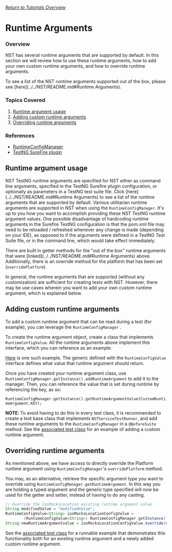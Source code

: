 [_Return to Tutorials Overview_](../README.md)

# Runtime Arguments

### Overview

NST has several runtime arguments that are supported by default. In this section we will review how to use these runtime arguments, how to add your own custom runtime arguments, and how to override runtime arguments.

To see a list of the NST runtime arguments supported out of the box, please see [here](../../NST/README.md#Runtime Arguments).

### Topics Covered

1. [Runtime argument usage](#runtime-argument-usage)
2. [Adding custom runtime arguments](#adding-custom-runtime-arguments)
3. [Overriding runtime arguments](#overriding-runtime-arguments)

### References
- [RuntimeConfigManager](../../NST/src/main/java/com/ebay/runtime/RuntimeConfigManager.java)
- [TestNG SureFire plugin](https://maven.apache.org/surefire/maven-surefire-plugin/examples/testng.html)

## Runtime argument usage

NST TestNG runtime arguments are specified for NST either as command line arguments, specified in the TestNG Surefire plugin configuration, or optionally as parameters in a TestNG test suite file. Click [here](../../NST/README.md#Runtime Arguments) to see a list of the runtime arguments that are supported by default.
Various utilitarian runtime arguments are supported in NST when using the `RuntimeConfigManager`. It's up to you how you want to accomplish providing these NST TestNG runtime argument values. One possible disadvantage of hardcoding runtime arguments in the Surefire TestNG configuration is that the pom.xml file may need to be reloaded / refreshed whenever any change is made (depending on your IDE), as opposed to if the arguments were defined in a TestNG Test Suite file, or in the command line, which would take effect immediately.

There are built in getter methods for the "out of the box" runtime arguments that were [linked](../../NST/README.md#Runtime Arguments) above.
Additionally, there is an override method for the platform that has been set (`overridePlatform`).

In general, the runtime arguments that are supported (without any customization) are sufficient for creating tests with NST. However, there may be use cases wherein you want to add your own custom runtime argument, which is explained below. 

## Adding custom runtime arguments

To add a custom runtime argument that can be read during a test (for example), you can leverage the `RuntimeConfigManager` . 

To create the runtime argument object, create a class that implements `RuntimeConfigValue`. All the runtime arguments above implement this interface, which you can reference as an example.

[Here](src/test/java/com/ebay/nst/tutorials/rest/runtimearguments/RuntimeArgumentsCustomExample.java) is one such example.
The generic defined with the `RuntimeConfigValue` interface defines what value that runtime argument should return.

Once you have created your runtime argument class, use `RuntimeConfigManager.getInstance().addRuntimeArgument` to add it to the manager. Then, you can reference the value that is set during runtime by referencing the key, as so:

`RuntimeConfigManager.getInstance().getRuntimeArgumentValue(CustomRuntimeArgument.KEY);`

**NOTE**: To avoid having to do this in every test class, it is recommended to create a test base class that implements `NSTServiceTestRunner`, and add these runtime arguments to the `RuntimeConfigManager` in a `@BeforeSuite` method.
 See the [associated test class](src/test/java/com/ebay/nst/tutorials/rest/runtimearguments/RuntimeArgumentsTest.java) for an example of adding a custom runtime argument.

## Overriding runtime arguments

As mentioned above, we have access to directly override the Platform runtime argument using `RuntimeConfigManager`'s `overridePlatform` method. 

You may, as an alternative, retrieve the specific argument type you want to override using `RuntimeConfigManager.getRuntimeArgument`. In this way you are holding a typed argument and the generic type specified will now be used for the getter and setter, instead of having to do any casting.

```java
// Override the IosMocksLocation existing runtime argument value
String modifiedValue = "modifiedValue";
RuntimeConfigValue<String> iosMocksLocationConfigValue =
        (RuntimeConfigValue<String>) RuntimeConfigManager.getInstance().getRuntimeArgument(IosMocksLocationArgument.KEY);
String newRuntimeArgumentvalue = iosMocksLocationConfigValue.override(modifiedValue);
```

See the [associated test class](src/test/java/com/ebay/nst/tutorials/rest/runtimearguments/RuntimeArgumentsTest.java) for a runnable example that demonstrates this functionality both for an existing runtime argument and a newly added custom runtime argument.

